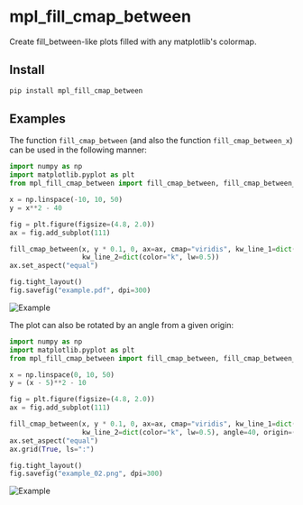 # mpl_fill_cmap_between

Create fill_between-like plots filled with any matplotlib's colormap.

## Install

```bash
pip install mpl_fill_cmap_between
```


## Examples

The function `fill_cmap_between` (and also the function `fill_cmap_between_x`) can be used in the following manner:

```python
import numpy as np
import matplotlib.pyplot as plt
from mpl_fill_cmap_between import fill_cmap_between, fill_cmap_between_x

x = np.linspace(-10, 10, 50)
y = x**2 - 40

fig = plt.figure(figsize=(4.8, 2.0))
ax = fig.add_subplot(111)

fill_cmap_between(x, y * 0.1, 0, ax=ax, cmap="viridis", kw_line_1=dict(color="k"),
                  kw_line_2=dict(color="k", lw=0.5))
ax.set_aspect("equal")

fig.tight_layout()
fig.savefig("example.pdf", dpi=300)
```

![Example](examples/example.png)


The plot can also be rotated by an angle from a given origin:

```python
import numpy as np
import matplotlib.pyplot as plt
from mpl_fill_cmap_between import fill_cmap_between, fill_cmap_between_x

x = np.linspace(0, 10, 50)
y = (x - 5)**2 - 10

fig = plt.figure(figsize=(4.8, 2.0))
ax = fig.add_subplot(111)

fill_cmap_between(x, y * 0.1, 0, ax=ax, cmap="viridis", kw_line_1=dict(color="k"),
                  kw_line_2=dict(color="k", lw=0.5), angle=40, origin=(10, 0))
ax.set_aspect("equal")
ax.grid(True, ls=":")

fig.tight_layout()
fig.savefig("example_02.png", dpi=300)
```

![Example](examples/example_02.png)
